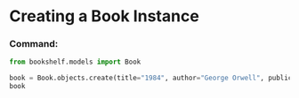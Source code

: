 # Creating a Book Instance

### Command:
```python
from bookshelf.models import Book

book = Book.objects.create(title="1984", author="George Orwell", publication_year=1949)
book
